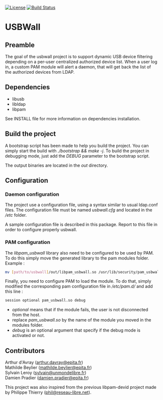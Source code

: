 [![License](https://img.shields.io/github/license/turanic/usbwall.svg)](https://github.com/Turanic/usbwall/blob/master/LICENSE)
[![Build Status](https://travis-ci.org/Turanic/usbwall.svg?branch=master)](https://travis-ci.org/Turanic/usbwall)

# USBWall

## Preamble

The goal of the usbwall project is to support dynamic USB device filtering
depending on a per-user centralized authorized device list. When a user log
in, a custom PAM module will alert a daemon, that will get back the list of
the authorized devices from LDAP.

## Dependencies

- libusb
- libldap
- libpam

See INSTALL file for more information on dependencies installation.

## Build the project

A bootstrap script has been made to help you build the project. You can simply
start the build with *./bootstrap && make -j*. To build the project in debugging
mode, just add the *DEBUG* parameter to the bootstrap script.

The output binaries are located in the *out* directory.

## Configuration

### Daemon configuration
The project use a configuration file, using a syntax similar to usual ldap.conf
files. The configuration file must be named *usbwall.cfg* and located in the
*/etc* folder.

A sample configuration file is described in this package. Report to this file in
order to configure properly usbwall.

### PAM configuration
The *libpam_usbwall* library also need to be configured to be used by PAM. To do
this simply move the generated library to the pam modules folder. Example :
~~~sh
mv [path/to/usbwall]/out/libpam_usbwall.so /usr/lib/security/pam_usbwall.so
~~~

Finally, you need to configure PAM to load the module. To do that, simply
modified the corresponding pam configuration file in */etc/pam.d/* and add
this line :
~~~sh
session optional pam_usbwall.so debug
~~~

- *optional* means that if the module fails, the user is not disconnected from
the host.
- replace *pam_usbwall.so* by the name of the module you moved in the modules
folder.
- *debug* is an optional argument that specify if the debug mode is activated or
not.

## Contributors

Arthur d'Avray   (arthur.davray@epita.fr)  
Mathilde Beylier (mathilde.beylier@epita.fr)  
Sylvain Leroy    (sylvain@unmondelibre.fr)  
Damien Pradier   (damien.pradier@epita.fr)

This project was also inspired from the previous libpam-devid project made by
Philippe Thierry (phil@reseau-libre.net).
